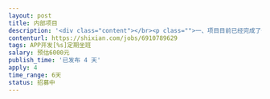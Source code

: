 ```yaml
---                
layout: post       
title: 内部项目           
description: '<div class="content"></br><p class="">一、项目目前已经完成了一期的开发，开始进入二期开发，APP是由h5+原生 混合开发，ios主要负责</p></br><p class="">一、直播，直播一期已经开发完毕90%以上功能，二期只有较少一部分需求</p></br><p class="">二、im，聊天，一期已经开发完毕90%以上功能，二期加一小部分需求+优化</p></br><p class="">直播与im使用的都是腾讯云，要求兼职者三年以上ios开发经验，懂一些前端知识的更好，🈶️过腾讯云im、直播的开发经验，人在北京周末可以抽出一天时间到公司工作在北京通州，如果又丰富的腾讯云直播、im开发经验可放宽地域限制，项目具体费用需要根据需求沟通</p></br></div>'     
contenturl: https://shixian.com/jobs/6910789629      
tags: APP开发[%s]定期坐班            
salary: 预估6000元          
publish_time: '已发布 4 天'         
apply: 4                   
time_range: 6天              
status: 招募中                  
---                 
```

